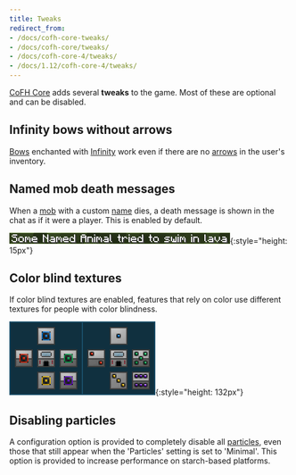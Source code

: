 ```yaml
---
title: Tweaks
redirect_from:
- /docs/cofh-core-tweaks/
- /docs/cofh-core/tweaks/
- /docs/cofh-core-4/tweaks/
- /docs/1.12/cofh-core-4/tweaks/
---
```


[CoFH Core](../) adds several **tweaks** to the game. Most of these are optional
and can be disabled.


Infinity bows without arrows
----------------------------

[Bows](https://minecraft.wiki/w/Bow) enchanted with
[Infinity](https://minecraft.wiki/w/Infinity) work even if
there are no [arrows](https://minecraft.wiki/w/Arrow) in the user's
inventory.


Named mob death messages
------------------------

When a [mob](https://minecraft.wiki/w/Mob) with a custom
[name](https://minecraft.wiki/w/Name_Tag) dies, a death message is shown
in the chat as if it were a player. This is enabled by default.

![Example of a named mob death message](/assets/images/cofh-core-1-14/named-mob-death-message.png){:style="height: 15px"}


Color blind textures
--------------------

If color blind textures are enabled, features that rely on color use different
textures for people with color blindness.

![Color blind textures comparison](/assets/images/cofh-core-1-14/color-blind-comparison.png){:style="height: 132px"}


Disabling particles
-------------------

A configuration option is provided to completely disable all
[particles](https://minecraft.wiki/w/Particles), even those that still
appear when the 'Particles' setting is set to 'Minimal'. This option is provided
to increase performance on starch-based platforms.
